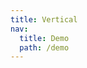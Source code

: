 ```yaml
---
title: Vertical
nav:
  title: Demo
  path: /demo
---
```


<code src="../examples/vertical.tsx"></code>
